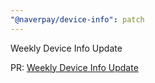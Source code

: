 ```yaml
---
"@naverpay/device-info": patch
---
```


Weekly Device Info Update

PR: [Weekly Device Info Update](https://github.com/NaverPayDev/device-info/pull/92)
